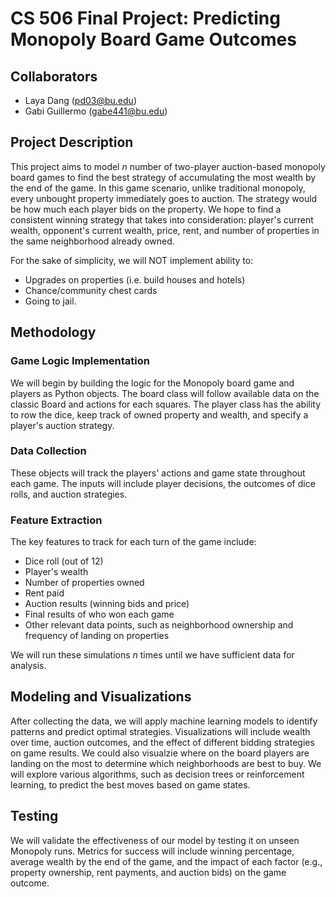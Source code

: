 # CS 506 Final Project: Predicting Monopoly Board Game Outcomes

## Collaborators 
* Laya Dang (pd03@bu.edu)
* Gabi Guillermo (gabe441@bu.edu)

## Project Description 
This project aims to model *n* number of two-player auction-based monopoly board games to find the best strategy of accumulating the most wealth by the end of the game. In this game scenario, unlike traditional monopoly, every unbought property immediately goes to auction. The strategy would be how much each player bids on the property. We hope to find a consistent winning strategy that takes into consideration: player's current wealth, opponent's current wealth, price, rent, and number of properties in the same neighborhood already owned.

For the sake of simplicity, we will NOT implement ability to:
- Upgrades on properties (i.e. build houses and hotels)
- Chance/community chest cards
- Going to jail.

## Methodology
### Game Logic Implementation
We will begin by building the logic for the Monopoly board game and players as Python objects. The board class will follow available data on the classic Board and actions for each squares. The player class has the ability to row the dice, keep track of owned property and wealth, and specify a player's auction strategy.

### Data Collection
These objects will track the players' actions and game state throughout each game. The inputs will include player decisions, the outcomes of dice rolls, and auction strategies.

### Feature Extraction
The key features to track for each turn of the game include:
- Dice roll (out of 12)
- Player's wealth
- Number of properties owned
- Rent paid
- Auction results (winning bids and price)
- Final results of who won each game
- Other relevant data points, such as neighborhood ownership and frequency of landing on properties

We will run these simulations *n* times until we have sufficient data for analysis.

## Modeling and Visualizations
After collecting the data, we will apply machine learning models to identify patterns and predict optimal strategies. Visualizations will include wealth over time, auction outcomes, and the effect of different bidding strategies on game results. We could also visualzie where on the board players are landing on the most to determine which neighborhoods are best to buy. We will explore various algorithms, such as decision trees or reinforcement learning, to predict the best moves based on game states.


## Testing
We will validate the effectiveness of our model by testing it on unseen Monopoly runs. Metrics for success will include winning percentage, average wealth by the end of the game, and the impact of each factor (e.g., property ownership, rent payments, and auction bids) on the game outcome.
